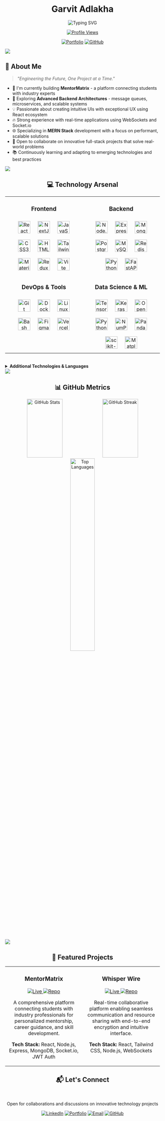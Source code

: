 <div align="center">

# Garvit Adlakha

<img src="https://readme-typing-svg.herokuapp.com?font=Fira+Code&size=24&duration=3000&pause=1000&color=6495ED&center=true&vCenter=true&width=435&lines=Full+Stack+Developer;MERN+Specialist;CS+Student+at+UPES;Problem+Solver" alt="Typing SVG" />

[![Profile Views](https://komarev.com/ghpvc/?username=Garvit-Adlakha&style=for-the-badge&color=6495ED&label=PROFILE+VIEWS)](https://github.com/Garvit-Adlakha)

[<img src="https://img.shields.io/badge/Portfolio-1E1E2E?style=for-the-badge&logo=vercel&logoColor=00FFFF" alt="Portfolio">](https://garvit-adlakha.vercel.app/)
[<img src="https://img.shields.io/badge/Email-D14836?style=for-the-badge&logo=github&logoColor=white" alt="GitHub">](https://github.com/Garvit-Adlakha)

</div>

<img src="https://user-images.githubusercontent.com/73097560/115834477-dbab4500-a447-11eb-908a-139a6edaec5c.gif">

## 💫 About Me

> *"Engineering the Future, One Project at a Time."*

- 🚀 I'm currently building **MentorMatrix** - a platform connecting students with industry experts
- 🌱 Exploring **Advanced Backend Architectures** - message queues, microservices, and scalable systems
- 💡 Passionate about creating intuitive UIs with exceptional UX using React ecosystem
- 🔥 Strong experience with real-time applications using WebSockets and Socket.io
- 🌐 Specializing in **MERN Stack** development with a focus on performant, scalable solutions
- 🤝 Open to collaborate on innovative full-stack projects that solve real-world problems
- 📚 Continuously learning and adapting to emerging technologies and best practices

<img src="https://user-images.githubusercontent.com/73097560/115834477-dbab4500-a447-11eb-908a-139a6edaec5c.gif">

<div align="center">

## 💻 Technology Arsenal

<table>
  <tr>
    <td valign="top" width="25%">
      <h3 align="center">Frontend</h3>
      <div align="center">  
        <a href="https://reactjs.org/" target="_blank"><img style="margin: 10px" src="https://profilinator.rishav.dev/skills-assets/react-original-wordmark.svg" alt="React" height="40" width="40" /></a>  
        <a href="https://nextjs.org/" target="_blank"><img style="margin: 10px" src="https://profilinator.rishav.dev/skills-assets/nextjs.png" alt="NextJS" height="40" width="40" /></a>  
        <a href="https://www.javascript.com/" target="_blank"><img style="margin: 10px" src="https://profilinator.rishav.dev/skills-assets/javascript-original.svg" alt="JavaScript" height="40" width="40" /></a>  
        <a href="https://www.w3schools.com/css/" target="_blank"><img style="margin: 10px" src="https://profilinator.rishav.dev/skills-assets/css3-original-wordmark.svg" alt="CSS3" height="40" width="40" /></a>  
        <a href="https://en.wikipedia.org/wiki/HTML5" target="_blank"><img style="margin: 10px" src="https://profilinator.rishav.dev/skills-assets/html5-original-wordmark.svg" alt="HTML5" height="40" width="40" /></a>  
        <a href="https://www.tailwindcss.com/" target="_blank"><img style="margin: 10px" src="https://profilinator.rishav.dev/skills-assets/tailwindcss.svg" alt="Tailwind CSS" height="40" width="40" /></a>  
        <a href="https://mui.com/" target="_blank"><img style="margin: 10px" src="https://profilinator.rishav.dev/skills-assets/mui.png" alt="Material UI" height="40" width="40" /></a>  
        <a href="https://redux.js.org/" target="_blank"><img style="margin: 10px" src="https://profilinator.rishav.dev/skills-assets/redux-original.svg" alt="Redux" height="40" width="40" /></a>  
        <a href="https://vitejs.dev/" target="_blank"><img style="margin: 10px" src="https://vitejs.dev/logo.svg" alt="Vite" height="40" width="40" /></a>
      </div>
    </td>
    <td valign="top" width="25%">
      <h3 align="center">Backend</h3>
      <div align="center">  
        <a href="https://nodejs.org/" target="_blank"><img style="margin: 10px" src="https://profilinator.rishav.dev/skills-assets/nodejs-original-wordmark.svg" alt="Node.js" height="40" width="40" /></a>  
        <a href="https://expressjs.com/" target="_blank"><img style="margin: 10px" src="https://profilinator.rishav.dev/skills-assets/express-original-wordmark.svg" alt="Express.js" height="40" width="40" /></a>  
        <a href="https://www.mongodb.com/" target="_blank"><img style="margin: 10px" src="https://profilinator.rishav.dev/skills-assets/mongodb-original-wordmark.svg" alt="MongoDB" height="40" width="40" /></a>  
        <a href="https://www.postgresql.org/" target="_blank"><img style="margin: 10px" src="https://profilinator.rishav.dev/skills-assets/postgresql-original-wordmark.svg" alt="PostgreSQL" height="40" width="40" /></a>  
        <a href="https://www.mysql.com/" target="_blank"><img style="margin: 10px" src="https://profilinator.rishav.dev/skills-assets/mysql-original-wordmark.svg" alt="MySQL" height="40" width="40" /></a>  
        <a href="https://redis.io/" target="_blank"><img style="margin: 10px" src="https://profilinator.rishav.dev/skills-assets/redis-original-wordmark.svg" alt="Redis" height="40" width="40" /></a>  
        <a href="https://www.python.org/" target="_blank"><img style="margin: 10px" src="https://profilinator.rishav.dev/skills-assets/python-original.svg" alt="Python" height="40" width="40" /></a>  
        <a href="https://fastapi.tiangolo.com/" target="_blank"><img style="margin: 10px" src="https://fastapi.tiangolo.com/img/logo-margin/logo-teal.png" alt="FastAPI" height="40" width="40" /></a>
      </div>
    </td>
  </tr>
  <tr>
    <td valign="top" width="25%">
      <h3 align="center">DevOps & Tools</h3>
      <div align="center">  
        <a href="https://github.com/" target="_blank"><img style="margin: 10px" src="https://profilinator.rishav.dev/skills-assets/git-scm-icon.svg" alt="Git" height="40" width="40" /></a>  
        <a href="https://www.docker.com/" target="_blank"><img style="margin: 10px" src="https://profilinator.rishav.dev/skills-assets/docker-original-wordmark.svg" alt="Docker" height="40" width="40" /></a>  
        <a href="https://www.linux.org/" target="_blank"><img style="margin: 10px" src="https://profilinator.rishav.dev/skills-assets/linux-original.svg" alt="Linux" height="40" width="40" /></a>  
        <a href="https://www.gnu.org/software/bash/" target="_blank"><img style="margin: 10px" src="https://profilinator.rishav.dev/skills-assets/gnu_bash-icon.svg" alt="Bash" height="40" width="40" /></a>  
        <a href="https://www.figma.com/" target="_blank"><img style="margin: 10px" src="https://profilinator.rishav.dev/skills-assets/figma-icon.svg" alt="Figma" height="40" width="40" /></a>  
        <a href="https://vercel.com/" target="_blank"><img style="margin: 10px" src="https://assets.vercel.com/image/upload/v1588805858/repositories/vercel/logo.png" alt="Vercel" height="40" width="40" /></a>  
      </div>
    </td>
    <td valign="top" width="25%">
      <h3 align="center">Data Science & ML</h3>
      <div align="center">  
        <a href="https://www.tensorflow.org/" target="_blank"><img style="margin: 10px" src="https://profilinator.rishav.dev/skills-assets/tensorflow-icon.svg" alt="TensorFlow" height="40" width="40" /></a>  
        <a href="https://keras.io/" target="_blank"><img style="margin: 10px" src="https://profilinator.rishav.dev/skills-assets/keras.png" alt="Keras" height="40" width="40" /></a>  
        <a href="https://opencv.org/" target="_blank"><img style="margin: 10px" src="https://profilinator.rishav.dev/skills-assets/opencv-icon.svg" alt="OpenCV" height="40" width="40" /></a>  
        <a href="https://www.python.org/" target="_blank"><img style="margin: 10px" src="https://profilinator.rishav.dev/skills-assets/python-original.svg" alt="Python" height="40" width="40" /></a>  
        <a href="https://numpy.org/" target="_blank"><img style="margin: 10px" src="https://raw.githubusercontent.com/numpy/numpy/main/branding/logo/primary/numpylogo.svg" alt="NumPy" height="40" width="40" /></a>  
        <a href="https://pandas.pydata.org/" target="_blank"><img style="margin: 10px" src="https://raw.githubusercontent.com/pandas-dev/pandas/master/web/pandas/static/img/pandas_mark.svg" alt="Pandas" height="40" width="40" /></a>  
        <a href="https://scikit-learn.org/" target="_blank"><img style="margin: 10px" src="https://upload.wikimedia.org/wikipedia/commons/0/05/Scikit_learn_logo_small.svg" alt="scikit-learn" height="40" width="40" /></a>  
        <a href="https://matplotlib.org/" target="_blank"><img style="margin: 10px" src="https://matplotlib.org/_static/logo2.svg" alt="Matplotlib" height="40" width="40" /></a>
      </div>
    </td>
  </tr>
</table>
</div>

<br>

<details>
<summary><b>Additional Technologies & Languages</b></summary>
<br>

![C](https://img.shields.io/badge/c-%2300599C.svg?style=for-the-badge&logo=c&logoColor=white)
![C++](https://img.shields.io/badge/c++-%2300599C.svg?style=for-the-badge&logo=c%2B%2B&logoColor=white)
![Java](https://img.shields.io/badge/java-%23ED8B00.svg?style=for-the-badge&logo=openjdk&logoColor=white)
![React Query](https://img.shields.io/badge/-React%20Query-FF4154?style=for-the-badge&logo=react%20query&logoColor=white)
![React Router](https://img.shields.io/badge/React_Router-CA4245?style=for-the-badge&logo=react-router&logoColor=white)
![React Hook Form](https://img.shields.io/badge/React%20Hook%20Form-%23EC5990.svg?style=for-the-badge&logo=reacthookform&logoColor=white)
![DaisyUI](https://img.shields.io/badge/daisyui-5A0EF8?style=for-the-badge&logo=daisyui&logoColor=white)
![Chart.js](https://img.shields.io/badge/chart.js-F5788D.svg?style=for-the-badge&logo=chart.js&logoColor=white)
![Anaconda](https://img.shields.io/badge/Anaconda-%2344A833.svg?style=for-the-badge&logo=anaconda&logoColor=white)
![ESLint](https://img.shields.io/badge/ESLint-4B3263?style=for-the-badge&logo=eslint&logoColor=white)
![Prettier](https://img.shields.io/badge/prettier-%23F7B93E.svg?style=for-the-badge&logo=prettier&logoColor=black)
</details>

<img src="https://user-images.githubusercontent.com/73097560/115834477-dbab4500-a447-11eb-908a-139a6edaec5c.gif">

<div align="center">

## 📊 GitHub Metrics

<div>
  <img src="https://github-readme-stats.vercel.app/api?username=Garvit-Adlakha&theme=tokyonight&hide_border=true&include_all_commits=true&count_private=true" alt="GitHub Stats" width="48%" height="190px" />
  <img src="https://github-readme-streak-stats.herokuapp.com/?user=Garvit-Adlakha&theme=tokyonight&hide_border=true" alt="GitHub Streak" width="48%" height="190px" />
</div>

<img src="https://github-readme-stats.vercel.app/api/top-langs/?username=Garvit-Adlakha&theme=tokyonight&hide_border=true&include_all_commits=true&count_private=true&layout=compact" alt="Top Languages" width="40%" />
</div>

<img src="https://user-images.githubusercontent.com/73097560/115834477-dbab4500-a447-11eb-908a-139a6edaec5c.gif">

<div align="center">

## 🚀 Featured Projects

</div>

<div align="center">
<table>
  <tr>
    <td width="50%" valign="top">
      <h3 align="center">MentorMatrix</h3>
      <div align="center">
        <a href="https://mentor-matrix.vercel.app/" target="_blank">
          <img src="https://img.shields.io/badge/LIVE-6cc644?style=for-the-badge" alt="Live"/>
        </a>
        <a href="https://github.com/Garvit-Adlakha" target="_blank">
          <img src="https://img.shields.io/badge/REPO-0D1117?style=for-the-badge&logo=github" alt="Repo"/>
        </a>
      </div>
      <p align="center">
        A comprehensive platform connecting students with industry professionals for personalized mentorship, career guidance, and skill development.
      </p>
      <p align="center"><strong>Tech Stack:</strong> React, Node.js, Express, MongoDB, Socket.io, JWT Auth</p>
    </td>
    <td width="50%" valign="top">
      <h3 align="center">Whisper Wire</h3>
      <div align="center">
        <a href="https://whisperwire-main.vercel.app/" target="_blank">
          <img src="https://img.shields.io/badge/LIVE-6cc644?style=for-the-badge" alt="Live"/>
        </a>
        <a href="https://github.com/Garvit-Adlakha" target="_blank">
          <img src="https://img.shields.io/badge/REPO-0D1117?style=for-the-badge&logo=github" alt="Repo"/>
        </a>
      </div>
      <p align="center">
        Real-time collaborative platform enabling seamless communication and resource sharing with end-to-end encryption and intuitive interface.
      </p>
      <p align="center"><strong>Tech Stack:</strong> React, Tailwind CSS, Node.js, WebSockets</p>
    </td>
  </tr>
</table>
</div>

<div align="center">

## 📬 Let's Connect

<br>

<p>Open for collaborations and discussions on innovative technology projects</p>

[<img src="https://img.shields.io/badge/LinkedIn-%230077B5.svg?style=for-the-badge&logo=linkedin&logoColor=white" alt="LinkedIn">](https://www.linkedin.com/in/garvit-adlakha-125795329/)
[<img src="https://img.shields.io/badge/Portfolio-1E1E2E?style=for-the-badge&logo=vercel&logoColor=00FFFF" alt="Portfolio">](https://garvit-adlakha.vercel.app/)
[<img src="https://img.shields.io/badge/Email-D14836?style=for-the-badge&logo=gmail&logoColor=white" alt="Email">](mailto:garvitadlakha8@gmail.com)
[<img src="https://img.shields.io/badge/GitHub-100000?style=for-the-badge&logo=github&logoColor=white" alt="GitHub">](https://github.com/Garvit-Adlakha)
<br>
</div>
